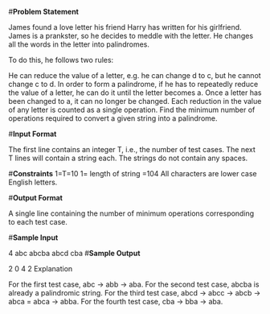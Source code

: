 #**Problem Statement**

James found a love letter his friend Harry has written for his girlfriend. James is a prankster, so he decides to meddle with the letter. He changes all the words in the letter into palindromes.

To do this, he follows two rules:

He can reduce the value of a letter, e.g. he can change d to c, but he cannot change c to d.
In order to form a palindrome, if he has to repeatedly reduce the value of a letter, he can do it until the letter becomes a. Once a letter has been changed to a, it can no longer be changed.
Each reduction in the value of any letter is counted as a single operation. Find the minimum number of operations required to convert a given string into a palindrome.

#**Input Format**

The first line contains an integer T, i.e., the number of test cases. 
The next T lines will contain a string each. The strings do not contain any spaces.

#**Constraints** 
1=T=10 
1= length of string =104 
All characters are lower case English letters.

#**Output Format**

A single line containing the number of minimum operations corresponding to each test case.

#**Sample Input**

4
abc
abcba
abcd
cba
#**Sample Output**

2
0
4
2
Explanation

For the first test case, abc -> abb -> aba.
For the second test case, abcba is already a palindromic string.
For the third test case, abcd -> abcc -> abcb -> abca = abca -> abba.
For the fourth test case, cba -> bba -> aba.